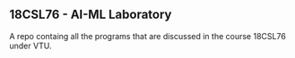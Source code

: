 ## 18CSL76 - AI-ML Laboratory 

A repo containg all the programs that are discussed in the course 18CSL76 under VTU.

